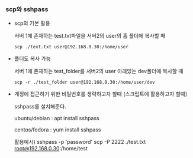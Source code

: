 ### scp와 sshpass

- scp의 기본 활용

  서버 1에 존재하는 test.txt파일을 서버2의 user의 홈 폴더에 복사할 때
  
  ```javascipt
  scp ./text.txt user@192.168.0.30:/home/user
  ```
  
- 폴더도 복사 가능

  서버 1에 존재하는 test_folder를 서버2의 user 아래있는 dev폴더에 복사할 때
  
  ```javascipt
  scp -r ./test_folder user@192.168.0.30:/home/user/dev
  ```

- 계정에 접근하기 위한 비밀번호를 생략하고자 할때 (스크립트에 활용하고자 할때)
   
   sshpass를 설치해준다.
   
   ubuntu/debian : apt install sshpass
   
   centos/fedora : yum install sshpass
   
   활용예시) sshpass -p 'password' scp -P 2222 ./test.txt root@192.168.0.30:/home/test
   
   

